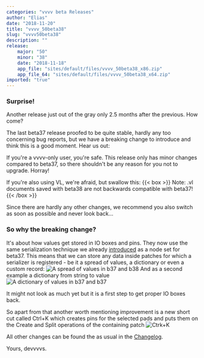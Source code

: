 ```yaml
---
categories: "vvvv beta Releases"
author: "Elias"
date: "2018-11-20"
title: "vvvv_50beta38"
slug: "vvvv50beta38"
description: ""
release: 
    major: "50"
    minor: "38"
    date: "2018-11-18"
    app_file: "sites/default/files/vvvv_50beta38_x86.zip"
    app_file_64: "sites/default/files/vvvv_50beta38_x64.zip"
imported: "true"
---
```



### Surprise!
Another release just out of the gray only 2.5 months after the previous. How come?

The last beta37 release proofed to be quite stable, hardly any too concerning bug reports, but we have a breaking change to introduce and think this is a good moment. Hear us out:

If you're a vvvv-only user, you're safe. This release only has minor changes compared to beta37, so there shouldn't be any reason for you not to upgrade. Horray!

If you're also using VL, we're afraid, but swallow this: 
{{< box >}}
Note:
.vl documents saved with beta38 are not backwards compatible with beta37!
{{< /box >}}

Since there are hardly any other changes, we recommend you also switch as soon as possible and never look back...

### So why the breaking change?
It's about how values get stored in IO boxes and pins. They now use the same serialization technique we already [introduced](/blog/2018/vl-serialization) as a node set for beta37. This means that we can store any data inside patches for which a serializer is registered - be it a spread of values, a dictionary or even a custom record:
![A spread of values in b37 and b38](spread.PNG)
And as a second example a dictionary from string to value
![A dictionary of values in b37 and b37](dictionary.PNG)

It might not look as much yet but it is a first step to get proper IO boxes back.

So apart from that another worth mentioning improvement is a new short cut called Ctrl+K which creates pins for the selected pads and puts them on the Create and Split operations of the containing patch
![Ctrk+K](Ctrk_K.gif)

All other changes can be found the as usual in the [Changelog](https://betadocs.vvvv.org/changelog/core/change-log-vvvv50beta38.html).

Yours,
devvvvs.